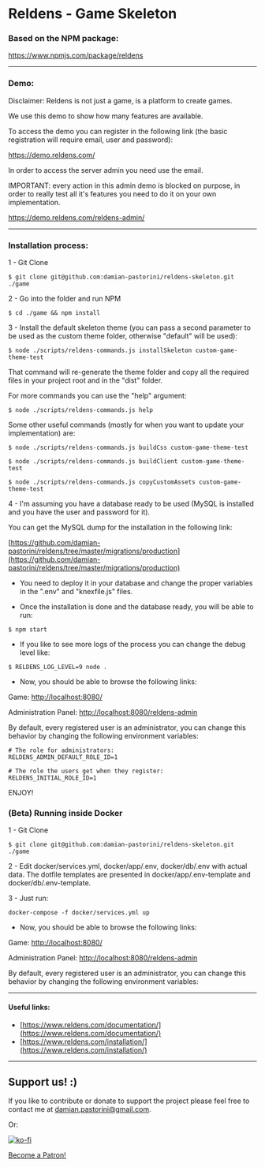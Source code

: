 # Reldens - Game Skeleton

### Based on the NPM package:

https://www.npmjs.com/package/reldens

---

### Demo:

Disclaimer: Reldens is not just a game, is a platform to create games.

We use this demo to show how many features are available.

To access the demo you can register in the following link (the basic registration will require email, user and password):

https://demo.reldens.com/

In order to access the server admin you need use the email.

IMPORTANT: every action in this admin demo is blocked on purpose, in order to really test all it's features you need to do it on your own implementation. 

https://demo.reldens.com/reldens-admin/

---

### Installation process:

1 - Git Clone

```
$ git clone git@github.com:damian-pastorini/reldens-skeleton.git ./game
```

2 - Go into the folder and run NPM

```
$ cd ./game && npm install
```

3 - Install the default skeleton theme (you can pass a second parameter to be used as the custom theme folder, otherwise "default" will be used):

```
$ node ./scripts/reldens-commands.js installSkeleton custom-game-theme-test
```

That command will re-generate the theme folder and copy all the required files in your project root and in the "dist" folder.

For more commands you can use the "help" argument:

```
$ node ./scripts/reldens-commands.js help
```

Some other useful commands (mostly for when you want to update your implementation) are:

```
$ node ./scripts/reldens-commands.js buildCss custom-game-theme-test

$ node ./scripts/reldens-commands.js buildClient custom-game-theme-test

$ node ./scripts/reldens-commands.js copyCustomAssets custom-game-theme-test
```

4 - I'm assuming you have a database ready to be used (MySQL is installed and you have the user and password for it).

You can get the MySQL dump for the installation in the following link:

[https://github.com/damian-pastorini/reldens/tree/master/migrations/production](https://github.com/damian-pastorini/reldens/tree/master/migrations/production) 

- You need to deploy it in your database and change the proper variables in the ".env" and "knexfile.js" files. 

- Once the installation is done and the database ready, you will be able to run:

```
$ npm start
```

- If you like to see more logs of the process you can change the debug level like:

```
$ RELDENS_LOG_LEVEL=9 node .
```

- Now, you should be able to browse the following links:

Game: [http://localhost:8080/](http://localhost:8080/)

Administration Panel: [http://localhost:8080/reldens-admin](http://localhost:8080/reldens-admin)

By default, every registered user is an administrator, you can change this behavior by changing the following environment variables:

```
# The role for administrators:
RELDENS_ADMIN_DEFAULT_ROLE_ID=1

# The role the users get when they register:
RELDENS_INITIAL_ROLE_ID=1
```

ENJOY!

### (Beta) Running inside Docker

1 - Git Clone

```
$ git clone git@github.com:damian-pastorini/reldens-skeleton.git ./game
```

2 - Edit docker/services.yml, docker/app/.env, docker/db/.env with actual data. The dotfile templates are presented in docker/app/.env-template and docker/db/.env-template.

3 - Just run:

```
docker-compose -f docker/services.yml up
```

- Now, you should be able to browse the following links:

Game: [http://localhost:8080/](http://localhost:8080/)

Administration Panel: [http://localhost:8080/reldens-admin](http://localhost:8080/reldens-admin)

By default, every registered user is an administrator, you can change this behavior by changing the following environment variables:

---

#### Useful links:
- [https://www.reldens.com/documentation/](https://www.reldens.com/documentation/)
- [https://www.reldens.com/installation/](https://www.reldens.com/installation/)

---

## Support us! :)

If you like to contribute or donate to support the project please feel free to contact me at damian.pastorini@gmail.com.

Or:

[![ko-fi](https://www.ko-fi.com/img/githubbutton_sm.svg)](https://ko-fi.com/I2I81VISA)

[Become a Patron!](https://www.patreon.com/bePatron?u=18074832)
